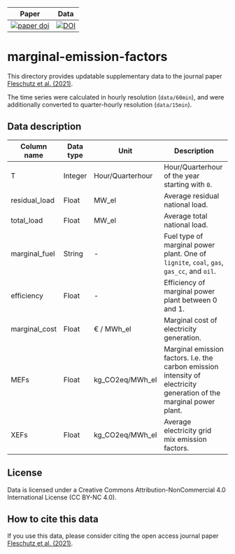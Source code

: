 | Paper | Data |
|-|-|
| [![paper doi](https://img.shields.io/badge/DOI-10.1016/j.apenergy.2021.117040-blue.svg)](https://doi.org/10.1016/j.apenergy.2021.117040) | [![DOI](https://zenodo.org/badge/DOI/10.5281/zenodo.4718362.svg)](https://doi.org/10.5281/zenodo.4718362) |

# marginal-emission-factors
This directory provides updatable supplementary data to the journal paper [Fleschutz et al. (2021)](https://doi.org/10.1016/j.apenergy.2021.117040).

The time series were calculated in hourly resolution (`data/60min`), and were additionally converted to quarter-hourly resolution (`data/15min`).

## Data description
| Column name   | Data type | Unit            | Description     |
| ------------- |-----------| --------------- | ----------------|
| T             | Integer   | Hour/Quarterhour| Hour/Quarterhour of the year starting with `0`. |
| residual_load | Float     | MW_el           | Average residual national load. |
| total_load    | Float     | MW_el           | Average total national load. |
| marginal_fuel | String    | -               | Fuel type of marginal power plant. One of `lignite`, `coal`, `gas`, `gas_cc`, and `oil`. |
| efficiency    | Float     | -               | Efficiency of marginal power plant between 0 and 1. |
| marginal_cost | Float     | € / MWh_el      | Marginal cost of electricity generation. |
| MEFs          | Float     | kg_CO2eq/MWh_el | Marginal emission factors. I.e. the carbon emission intensity of electricity generation of the marginal power plant. |
| XEFs          | Float     | kg_CO2eq/MWh_el | Average electricity grid mix emission factors. |

## License
Data is licensed under a Creative Commons Attribution-NonCommercial 4.0 International License (CC BY-NC 4.0).

## How to cite this data
If you use this data, please consider citing the open access journal paper [Fleschutz et al. (2021)](https://doi.org/10.1016/j.apenergy.2021.117040).
